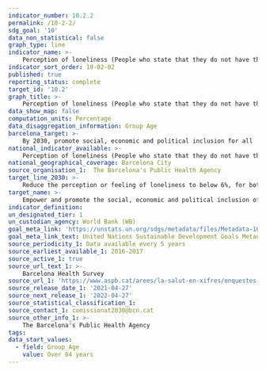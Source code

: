 ```yaml
---
indicator_number: 10.2.2
permalink: /10-2-2/
sdg_goal: '10'
data_non_statistical: false
graph_type: line
indicator_name: >-
    Perception of loneliness (People who state that they do not have the opportunity to speak with anyone about their personal and family problems as much as they would like) 
indicator_sort_order: 10-02-02
published: true
reporting_status: complete
target_id: '10.2'
graph_title: >-
    Perception of loneliness (People who state that they do not have the opportunity to speak with anyone about their personal and family problems as much as they would like) 
data_show_map: false
computation_units: Percentage 
data_disaggregation_information: Group Age
barcelona_target: >-
    By 2030, promote social, economic and political inclusion for all
national_indicator_available: >-
    Perception of loneliness (People who state that they do not have the opportunity to speak with anyone about their personal and family problems as much as they would like) 
national_geographical_coverage: Barcelona City
source_organisation_1:  The Barcelona's Public Health Agency
target_line_2030: >-
    Reduce the perception or feeling of loneliness to below 6%, for both the adult population and people over the age of 64
target_name: >-
    Empower and promote the social, economic and political inclusion of all, irrespective of age, gender, disability, race, ethnicity, origin, religion or economic or other status
indicator_definition:
un_designated_tier: 1
un_custodian_agency: World Bank (WB)
goal_meta_link: 'https://unstats.un.org/sdgs/metadata/files/Metadata-10-02-01.pdf'
goal_meta_link_text: United Nations Sustainable Development Goals Metadata (pdf 894kB)
source_periodicity_1: Data available every 5 years
source_earliest_available_1: 2016-2017
source_active_1: true
source_url_text_1: >-
    Barcelona Health Survey
source_url_1: 'https://www.aspb.cat/arees/la-salut-en-xifres/enquestes-de-salut/'
source_release_date_1: '2021-04-27'
source_next_release_1: '2022-04-27'
source_statistical_classification_1: 
source_contact_1: comissionat2030@bcn.cat
source_other_info_1: >-
    The Barcelona's Public Health Agency 
tags:
data_start_values:
  - field: Group_Age
    value: Over 64 years
---
```

